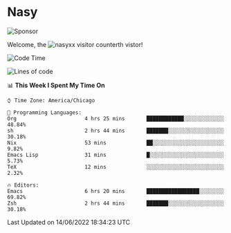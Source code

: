 # Nasy

<!--
<p align="center">
<img height="200" src="https://github-readme-stats.vercel.app/api?username=nasyxx&count_private=true&show_icons=true&theme=dracula&include_all_commits=true"/>
<img height="200" src="https://github-readme-stats.vercel.app/api/top-langs/?username=nasyxx&theme=dracula&hide=html,jupyter+notebook&count_private=true&show_icons=true"/>
</p>

  
----------------
-->

![Sponsor](https://img.shields.io/static/v1.svg?label=Sponsor&message=%E2%9D%A4&logo=GitHub&style=flat&color=pink)
 
Welcome, the ![nasyxx visitor counter](https://count.getloli.com/get/@nasyxx?theme=rule34)th vistor!
 
<!--START_SECTION:waka-->
![Code Time](http://img.shields.io/badge/Code%20Time-2%2C480%20hrs%2013%20mins-blue)

![Lines of code](https://img.shields.io/badge/From%20Hello%20World%20I%27ve%20Written-5%20Million%20lines%20of%20code-blue)

📊 **This Week I Spent My Time On** 

```text
⌚︎ Time Zone: America/Chicago

💬 Programming Languages: 
Org                      4 hrs 25 mins       ████████████░░░░░░░░░░░░░   48.84% 
sh                       2 hrs 44 mins       ███████░░░░░░░░░░░░░░░░░░   30.18% 
Nix                      53 mins             ██░░░░░░░░░░░░░░░░░░░░░░░   9.82% 
Emacs Lisp               31 mins             █░░░░░░░░░░░░░░░░░░░░░░░░   5.73% 
TeX                      12 mins             ░░░░░░░░░░░░░░░░░░░░░░░░░   2.32%

🔥 Editors: 
Emacs                    6 hrs 20 mins       █████████████████░░░░░░░░   69.82% 
Zsh                      2 hrs 44 mins       ███████░░░░░░░░░░░░░░░░░░   30.18%

```


 Last Updated on 14/06/2022 18:34:23 UTC
<!--END_SECTION:waka-->

<!-- ![visitors](https://visitor-badge.laobi.icu/badge?page_id=nasyxx.nasyxx) -->
